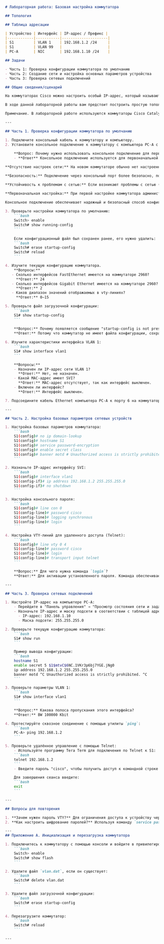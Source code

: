 ```markdown
# Лабораторная работа: Базовая настройка коммутатора

## Топология

## Таблица адресации

| Устройство | Интерфейс | IP-адрес / Префикс |
|------------|-----------|---------------------|
| S1         | VLAN 1    | 192.168.1.2 /24     |
| S1         | VLAN 99   |                     |
| PC-A       | NIC       | 192.168.1.10 /24    |

## Задачи

- Часть 1: Проверка конфигурации коммутатора по умолчанию
- Часть 2: Создание сети и настройка основных параметров устройства
- Часть 3: Проверка сетевых подключений

## Общие сведения/сценарий

На коммутаторах Cisco можно настроить особый IP-адрес, который называют виртуальным интерфейсом коммутатора (SVI). SVI или адрес управления можно использовать для удаленного доступа к коммутатору в целях отображения или настройки параметров. Если для SVI сети VLAN 1 назначен IP-адрес, то по умолчанию все порты в сети VLAN 1 имеют доступ к IP-адресу управления SVI.

В ходе данной лабораторной работы вам предстоит построить простую топологию, используя Ethernet-кабель локальной сети, и получить доступ к коммутатору Cisco, используя консольное подключение и методы удаленного доступа. Перед настройкой базовых параметров коммутатора нужно проверить настройки коммутатора по умолчанию.

Примечание. В лабораторной работе используются коммутаторы Cisco Catalyst 2960s с операционной системой Cisco IOS 15.2(2) (образ lanbasek9). Допускается использование других моделей коммутаторов и других версий Cisco IOS. В зависимости от модели устройства и версии Cisco IOS доступные команды и результаты их выполнения могут отличаться от тех, которые показаны в лабораторных работах.

---

## Часть 1. Проверка конфигурации коммутатора по умолчанию

1. Подключите консольный кабель к коммутатору и компьютеру. 
2. Установите консольное подключение к коммутатору с компьютера PC-A с помощью программы эмуляции терминала (например, Tera Term).
   
    **Вопрос: Почему нужно использовать консольное подключение для первоначальной настройки коммутатора? Почему нельзя подключиться к коммутатору через Telnet или SSH?**
    - **Ответ** Консольное подключение используется для первоначальной настройки коммутатора по нескольким причинам:

**Отсутствие настроек сети:** На новом коммутаторе обычно нет настроенных IP-адресов или маршрутов, что делает невозможным подключение к нему через Telnet или SSH, которые требуют действующей сетевой конфигурации. Консольный порт работает независимо от сетевых настроек.

**Безопасность:** Подключение через консольный порт более безопасно, поскольку оно требует физического доступа к устройству. Telnet и SSH подразумевают сетевое подключение, которое может быть подвержено различным атакам.

**Устойчивость к проблемам с сетью:** Если возникают проблемы с сетью (например, неправильные настройки VLAN или маршрутизации), консольное подключение позволяет администратору получить доступ к коммутатору и устранить эти проблемы, не полагаясь на доступ через сеть.

**Первоначальная настройка:** При первой настройке коммутатора администраторы часто используют консоль для конфигурации базовых параметров, таких как управление пользователями, IP-адресация, настройки безопасности и другие важные параметры.

Консольное подключение обеспечивает надежный и безопасный способ конфигурации устройства до того, как оно будет подключено к сети.
    
3. Проверьте настройки коммутатора по умолчанию:
    ```bash
    Switch> enable
    Switch# show running-config
    ```
   
    Если конфигурационный файл был сохранен ранее, его нужно удалить:
    ```bash
    Switch# erase startup-config
    Switch# reload
    ```

4. Изучите текущую конфигурацию коммутатора.
    **Вопросы:**
   - Сколько интерфейсов FastEthernet имеется на коммутаторе 2960?  
     **Ответ:** 24
   - Сколько интерфейсов Gigabit Ethernet имеется на коммутаторе 2960?  
     **Ответ:** 2
   - Каков диапазон значений отображаемых в vty-линиях?  
     **Ответ:** 0–15

5. Проверьте файл загрузочной конфигурации:
    ```bash
    S1# show startup-config
    ```
   
    **Вопрос:** Почему появляется сообщение "startup-config is not present"?  
    **Ответ:** Потому что коммутатор не имеет файла конфигурации, сохраненного в энергонезависимой памяти (NVRAM), так как запускается впервые.

6. Изучите характеристики интерфейса VLAN 1:
    ```bash
    S1# show interface vlan1
    ```

    **Вопросы:**
    - Назначен ли IP-адрес сети VLAN 1?  
      **Ответ:** Нет, не назначен.
    - Какой MAC-адрес имеет SVI?  
      **Ответ:** MAC-адрес отсутствует, так как интерфейс выключен.
    - Включен ли интерфейс?  
      **Ответ:** Интерфейс выключен.

7. Подсоедините кабель Ethernet компьютера PC-A к порту 6 на коммутаторе и изучите IP-свойства интерфейса SVI сети VLAN 1.

---

## Часть 2. Настройка базовых параметров сетевых устройств

1. Настройка базовых параметров коммутатора:
    ```bash
    S1(config)# no ip domain-lookup
    S1(config)# hostname S1
    S1(config)# service password-encryption
    S1(config)# enable secret class
    S1(config)# banner motd # Unauthorized access is strictly prohibited. #
    ```

2. Назначьте IP-адрес интерфейсу SVI:
    ```bash
    S1(config)# interface vlan1
    S1(config-if)# ip address 192.168.1.2 255.255.255.0
    S1(config-if)# no shutdown
    ```

3. Настройка консольного пароля:
    ```bash
    S1(config)# line con 0
    S1(config-line)# password cisco
    S1(config-line)# logging synchronous
    S1(config-line)# login
    ```

4. Настройка VTY-линий для удаленного доступа (Telnet):
    ```bash
    S1(config)# line vty 0 4
    S1(config-line)# password cisco
    S1(config-line)# login
    S1(config-line)# transport input telnet
    ```

    **Вопрос:** Для чего нужна команда `login`?  
    **Ответ:** Для активации установленного пароля. Команда обеспечивает запрос логина и пароля при подключении к устройству.

---

## Часть 3. Проверка сетевых подключений

1. Настройте IP-адрес на компьютере PC-A:
    - Перейдите в "Панель управления" → "Просмотр состояния сети и задач" → "Изменение параметров адаптера".
    - Назначьте IP-адрес и маску подсети в соответствии с таблицей адресации:
      - IP-адрес: 192.168.1.10
      - Маска подсети: 255.255.255.0

2. Проверьте текущую конфигурацию коммутатора:
    ```bash
    S1# show run
    ```

    Пример вывода конфигурации:
    ```bash
    hostname S1
    enable secret 5 $1$mtvC$6NC.1VKr3p6bj7YGE.jNg0
    ip address 192.168.1.2 255.255.255.0
    banner motd ^C Unauthorized access is strictly prohibited. ^C
    ```

3. Проверьте параметры VLAN 1:
    ```bash
    S1# show interface vlan1
    ```

    **Вопрос:** Какова полоса пропускания этого интерфейса?  
    **Ответ:** BW 100000 Kbit

4. Протестируйте сквозное соединение с помощью утилиты `ping`:
    ```bash
    PC-A> ping 192.168.1.2
    ```

5. Проверьте удалённое управление с помощью Telnet:
    - Используйте программу Tera Term для подключения по Telnet к S1:
    ```bash
    telnet 192.168.1.2
    ```
    - Введите пароль "cisco", чтобы получить доступ к командной строке коммутатора.

    Для завершения сеанса введите:
    ```bash
    exit
    ```

---

## Вопросы для повторения

1. **Зачем нужен пароль VTY?** Для ограничения доступа к устройству через удаленные соединения.
2. **Как настроить шифрование паролей?** Используя команду `service password-encryption`.

---
## Приложение А. Инициализация и перезагрузка коммутатора

1. Подключитесь к коммутатору с помощью консоли и войдите в привилегированный режим EXEC:
    ```bash
    Switch> enable
    Switch# show flash
    ```

2. Удалите файл `vlan.dat`, если он существует:
    ```bash
    Switch# delete vlan.dat
    ```

3. Удалите файл загрузочной конфигурации:
    ```bash
    Switch# erase startup-config
    ```

4. Перезагрузите коммутатор:
    ```bash
    Switch# reload
    ```

---